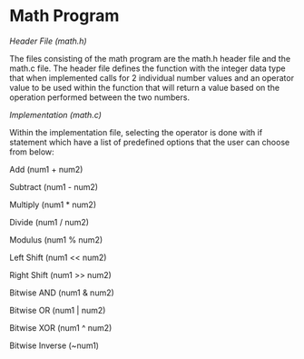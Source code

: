 # **Math Program**

*Header File (math.h)*

The files consisting of the math program are the math.h header file and the math.c file. The header file defines the function with the integer data type that when implemented calls for 2 individual number values and an operator value to be used within the function that will return a value based on the operation performed between the two numbers.

*Implementation (math.c)*

Within the implementation file, selecting the operator is done with if statement which have a list of predefined options that the user can choose from below:

 Add (num1 + num2)
 
 Subtract (num1 - num2)
 
 Multiply (num1 * num2)
 
 Divide (num1 / num2)
 
 Modulus (num1 % num2)
 
 Left Shift (num1 << num2)
 
 Right Shift (num1 >> num2)
 
 Bitwise AND (num1 & num2)
 
 Bitwise OR (num1 | num2)
 
 Bitwise XOR (num1 ^ num2)
 
 Bitwise Inverse (~num1)
